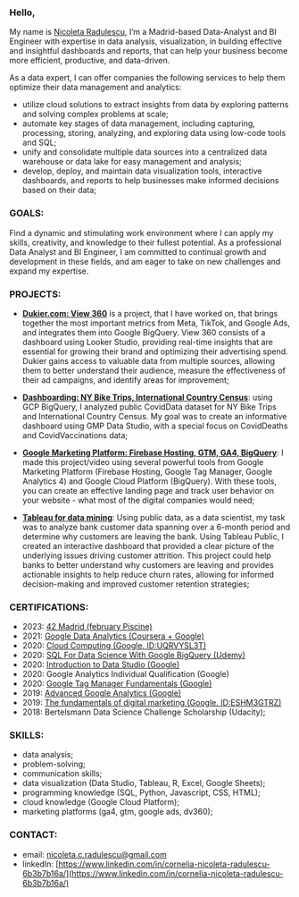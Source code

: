 ### Hello,

My name is [Nicoleta Radulescu](https://www.linkedin.com/in/cornelia-nicoleta-radulescu-6b3b7b16a/), I’m a Madrid-based Data-Analyst and BI Engineer with expertise in data analysis, visualization, in building effective and insightful dashboards and reports, that can help your business become more efficient, productive, and data-driven.

As a data expert, I can offer companies the following services to help them optimize their data management and analytics:
- utilize cloud solutions to extract insights from data by exploring patterns and solving complex problems at scale;
- automate key stages of data management, including capturing, processing, storing, analyzing, and exploring data using low-code tools and SQL;
- unify and consolidate multiple data sources into a centralized data warehouse or data lake for easy management and analysis;
- develop, deploy, and maintain data visualization tools, interactive dashboards, and reports to help businesses make informed decisions based on their data;


### GOALS: 
Find a dynamic and stimulating work environment where I can apply my skills, creativity, and knowledge to their fullest potential. As a professional Data Analyst and BI Engineer, I am committed to continual growth and development in these fields, and am eager to take on new challenges and expand my expertise.

### PROJECTS:

- [**Dukier.com: View 360**](https://duckier.com) is a project, that I have worked on, that brings together the most important metrics from Meta, TikTok, and Google Ads, and integrates them into Google BigQuery. View 360 consists of a dashboard using Looker Studio, providing real-time insights that are essential for growing their brand and optimizing their advertising spend. Dukier gains access to valuable data from multiple sources, allowing them to better understand their audience, measure the effectiveness of their ad campaigns, and identify areas for improvement;

- [**Dashboarding: NY Bike Trips, International Country Census**](https://github.com/NikoRadulescu/BigQuery-with-Data-Studio-Case-study-Covid19): using GCP BigQuery, I analyzed public CovidData dataset for NY Bike Trips and International Country Census. My goal was to create an informative dashboard using GMP Data Studio, with a special focus on CovidDeaths and CovidVaccinations data;

- [**Google Marketing Platform: Firebase Hosting, GTM, GA4, BigQuery**](https://github.com/NikoRadulescu/Firebase-Hosting-GTM-GA4-BigQuery): I made this project/video using several powerful tools from Google Marketing Platform (Firebase Hosting, Google Tag Manager, Google Analytics 4) and Google Cloud Platform (BigQuery). With these tools, you can create an effective landing page and track user behavior on your website - what most of the digital companies would need;
  
- [**Tableau for data mining**](https://github.com/NikoRadulescu/Tableau-for-Data-Mining): Using public data, as a data scientist, my task was to analyze bank customer data spanning over a 6-month period and determine why customers are leaving the bank. Using Tableau Public, I created an interactive dashboard that provided a clear picture of the underlying issues driving customer attrition. This project could help banks to better understand why customers are leaving and provides actionable insights to help reduce churn rates, allowing for informed decision-making and improved customer retention strategies;


### CERTIFICATIONS:
- 2023: [42 Madrid (february Piscine)](https://www.42madrid.com/)
- 2021: [Google Data Analytics (Coursera + Google)](https://www.coursera.org/account/accomplishments/professional-cert/HEXY85T6YTXF)
- 2020: [Cloud Computing (Google. ID:UQRVYSL3T)](https://learndigital.withgoogle.com/activate/validate-certificate-code)
- 2020: [SQL For Data Science With Google BigQuery (Udemy)](https://www.udemy.com/certificate/UC-8da8f328-39c6-47c2-93ff-323bd0dd101d/)
- 2020: [Introduction to Data Studio (Google)](https://analytics.google.com/analytics/academy/certificate/ZCuyaav-QUCtYO28cAmVYg)
- 2020: Google Analytics Individual Qualification (Google)
- 2020: [Google Tag Manager Fundamentals (Google)](https://analytics.google.com/analytics/academy/certificate/xvXKCiqOTIqyMwyZvrT5tQ)
- 2019: [Advanced Google Analytics (Google)](https://analytics.google.com/analytics/academy/certificate/oEV5_XK3RU6WD3_w-qoSlQ)
- 2019: [The fundamentals of digital marketing (Google. ID:ESHM3GTRZ)](https://learndigital.withgoogle.com/digitalgarage/validate-certificate-code)
- 2018: Bertelsmann Data Science Challenge Scholarship (Udacity);

### SKILLS:
- data analysis;
- problem-solving;
- communication skills;
- data visualization (Data Studio, Tableau, R, Excel, Google Sheets);
- programming knowledge (SQL, Python, Javascript, CSS, HTML);
- cloud knowledge (Google Cloud Platform);
- marketing platforms (ga4, gtm, google ads, dv360);

### CONTACT: 
- email: [nicoleta.c.radulescu@gmail.com](mailto:nicoleta.c.radulescu@gmail.com) 
- linkedIn: [https://www.linkedin.com/in/cornelia-nicoleta-radulescu-6b3b7b16a/](https://www.linkedin.com/in/cornelia-nicoleta-radulescu-6b3b7b16a/)



